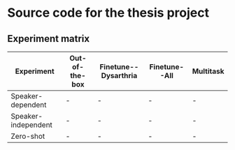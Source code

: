# Source code for the thesis project

## Experiment matrix

| Experiment                   | Out-of-the-box | Finetune--Dysarthria | Finetune--All | Multitask             | 
|------------------------------|----------------|----------------------|---------------|-----------------------|
| Speaker-dependent            | -              | -                    | -             | -                     |   
| Speaker-independent          | -              | -                    | -             | -                     | 
| Zero-shot                    | -              | -                    | -             | -                     | 
